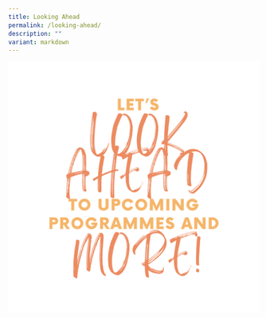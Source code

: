 ```yaml
---
title: Looking Ahead
permalink: /looking-ahead/
description: ""
variant: markdown
---
```

![](/images/LOOKING%20pngs/looking_ahead.png)


